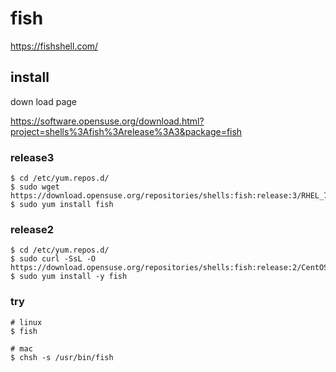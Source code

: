 # fish

https://fishshell.com/


install
--
down load page

https://software.opensuse.org/download.html?project=shells%3Afish%3Arelease%3A3&package=fish


### release3

```console
$ cd /etc/yum.repos.d/
$ sudo wget https://download.opensuse.org/repositories/shells:fish:release:3/RHEL_7/shells:fish:release:3.repo
$ sudo yum install fish
```

### release2
```console
$ cd /etc/yum.repos.d/
$ sudo curl -SsL -O https://download.opensuse.org/repositories/shells:fish:release:2/CentOS_7/shells:fish:release:2.repo
$ sudo yum install -y fish
```

### try
```console
# linux
$ fish
```

```console
# mac
$ chsh -s /usr/bin/fish
```



